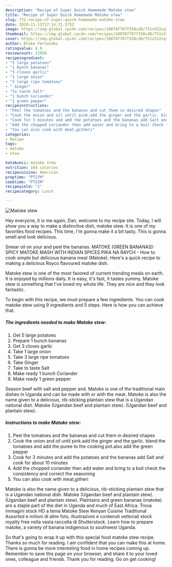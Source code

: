 ```yaml
---
description: "Recipe of Super Quick Homemade Matoke stew"
title: "Recipe of Super Quick Homemade Matoke stew"
slug: 772-recipe-of-super-quick-homemade-matoke-stew
date: 2020-11-11T17:14:21.575Z
image: https://img-global.cpcdn.com/recipes/100787707f358cd8/751x532cq70/matoke-stew-recipe-main-photo.jpg
thumbnail: https://img-global.cpcdn.com/recipes/100787707f358cd8/751x532cq70/matoke-stew-recipe-main-photo.jpg
cover: https://img-global.cpcdn.com/recipes/100787707f358cd8/751x532cq70/matoke-stew-recipe-main-photo.jpg
author: Blake Fernandez
ratingvalue: 4.9
reviewcount: 21958
recipeingredient:
- "5 large potatoes"
- "1 bunch bananas"
- "3 cloves garlic"
- "1 large onion"
- "3 large ripe tomatoes"
- " Ginger"
- "to taste Salt"
- "1 bunch Coriander"
- "1 green pepper"
recipeinstructions:
- "Peel the tomatoes and the bananas and cut them in desired shapes"
- "Cook the onion and oil until pink.add the ginger and the garlic. blend the tomatoes and add the puree to the cooking pot.also add the green pepper"
- "Cook for 3 minutes and add the potatoes and the bananas add Salt and cook for about 10 minutes"
- "Add the chopped coriander then add water and bring to a boil check the consistency and correct the seasoning"
- "You can also cook with meat,githeri"
categories:
- Recipe
tags:
- matoke
- stew

katakunci: matoke stew 
nutrition: 164 calories
recipecuisine: American
preptime: "PT27M"
cooktime: "PT52M"
recipeyield: "2"
recipecategory: Lunch

---
```



![Matoke stew](https://img-global.cpcdn.com/recipes/100787707f358cd8/751x532cq70/matoke-stew-recipe-main-photo.jpg)

Hey everyone, it is me again, Dan, welcome to my recipe site. Today, I will show you a way to make a distinctive dish, matoke stew. It is one of my favorites food recipes. This time, I'm gonna make it a bit tasty. This is gonna smell and look delicious.

Smear oil on your and peel the bananas. MATOKE (GREEN BANANAS): SPICY MATOKE MASH WITH INDIAN SPICES PIKA NA RAYCH - How to cook simple but delicious banana meal (Matoke). Here&#39;s a quick recipe to making a delicious Royco flavoured matoke dish.

Matoke stew is one of the most favored of current trending meals on earth. It is enjoyed by millions daily. It is easy, it's fast, it tastes yummy. Matoke stew is something that I've loved my whole life. They are nice and they look fantastic.


To begin with this recipe, we must prepare a few ingredients. You can cook matoke stew using 9 ingredients and 5 steps. Here is how you can achieve that.

<!--inarticleads1-->

##### The ingredients needed to make Matoke stew:

1. Get 5 large potatoes
1. Prepare 1 bunch bananas
1. Get 3 cloves garlic
1. Take 1 large onion
1. Take 3 large ripe tomatoes
1. Take  Ginger
1. Take to taste Salt
1. Make ready 1 bunch Coriander
1. Make ready 1 green pepper


Season beef with salt and pepper and. Matoke is one of the traditional main dishes in Uganda and can be made with or with the meat. Matoke is also the name given to a delicious, rib-sticking plantain stew that is a Ugandan national dish. Matoke (Ugandan beef and plantain stew). (Ugandan beef and plantain stew). 

<!--inarticleads2-->

##### Instructions to make Matoke stew:

1. Peel the tomatoes and the bananas and cut them in desired shapes
1. Cook the onion and oil until pink.add the ginger and the garlic. blend the tomatoes and add the puree to the cooking pot.also add the green pepper
1. Cook for 3 minutes and add the potatoes and the bananas add Salt and cook for about 10 minutes
1. Add the chopped coriander then add water and bring to a boil check the consistency and correct the seasoning
1. You can also cook with meat,githeri


Matoke is also the name given to a delicious, rib-sticking plantain stew that is a Ugandan national dish. Matoke (Ugandan beef and plantain stew). (Ugandan beef and plantain stew). Plaintains and green bananas (matoke) are a staple part of the diet in Uganda and much of East Africa. Trova immagini stock HD a tema Matoke Stew Kenyan Cuisine Traditional Assorted e milioni di altre foto, illustrazioni e contenuti vettoriali stock royalty free nella vasta raccolta di Shutterstock. Learn how to prepare matoke, a variety of banana indigenous to southwest Uganda. 

So that's going to wrap it up with this special food matoke stew recipe. Thanks so much for reading. I am confident that you can make this at home. There is gonna be more interesting food in home recipes coming up. Remember to save this page on your browser, and share it to your loved ones, colleague and friends. Thank you for reading. Go on get cooking!
